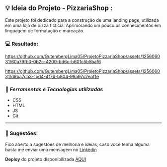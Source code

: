 ## 💡 Ideia do Projeto - PizzariaShop :
Este projeto foi dedicado para a construção de uma landing page, utilizada em uma loja de pizza fictícia. Aprimorando um pouco os conhecimentos em linguagem de formatação e marcação.

 ### 💻 Resultado:


https://github.com/GutembergLima05/ProjetoPizzariaShop/assets/125606031/60a79fb0-0b2c-4200-bd6c-b601c5b5baf6





https://github.com/GutembergLima05/ProjetoPizzariaShop/assets/125606031/d9ba7da3-1bd4-4f76-b804-99a97c2eaf1e





### 🌌 *Ferramentas e Tecnologias utilizadas*

- CSS
- HTML
- JS
- Git
  


<hr>

### 💬 Sugestões:

Fico aberto a sugestões de melhoria e ideias, caso você tenha alguma basta me enviar uma mensagem no <a href="https://www.linkedin.com/in/gutemberglima/">Linkedin</a>

**Deploy** do projeto disponibilizada <a href="https://projeto-pizzaria-shop.vercel.app/">AQUI</a>


